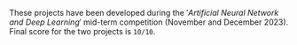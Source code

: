 These projects have been developed during the $'\textit{Artificial Neural Network and Deep Learning}'$ mid-term competition (November and December 2023). Final score for the two projects is $\texttt{10/10}$.
